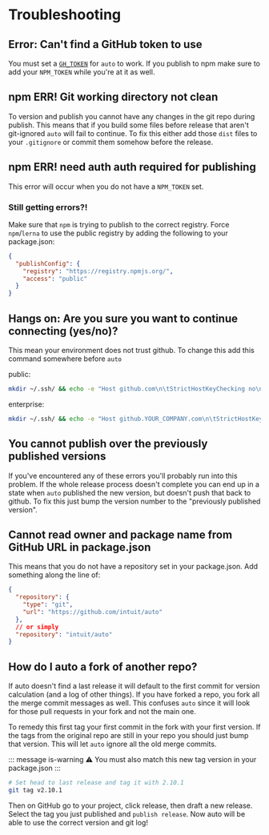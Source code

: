 # Troubleshooting

## Error: Can't find a GitHub token to use

You must set a [`GH_TOKEN`](https://github.com/settings/tokens) for `auto` to work. If you publish to npm make sure to add your `NPM_TOKEN` while you're at it as well.

## npm ERR! Git working directory not clean

To version and publish you cannot have any changes in the git repo during publish. This means that if you build some files before release that aren't git-ignored `auto` will fail to continue. To fix this either add those `dist` files to your `.gitignore` or commit them somehow before the release.

## npm ERR! need auth auth required for publishing

This error will occur when you do not have a `NPM_TOKEN` set.

### Still getting errors?!

Make sure that `npm` is trying to publish to the correct registry. Force `npm`/`lerna` to use the public registry by adding the following to your package.json:

```json
{
  "publishConfig": {
    "registry": "https://registry.npmjs.org/",
    "access": "public"
  }
}
```

## Hangs on: Are you sure you want to continue connecting (yes/no)?

This mean your environment does not trust github. To change this add this command somewhere before `auto`

public:

```sh
mkdir ~/.ssh/ && echo -e "Host github.com\n\tStrictHostKeyChecking no\n" > ~/.ssh/config
```

enterprise:

```sh
mkdir ~/.ssh/ && echo -e "Host github.YOUR_COMPANY.com\n\tStrictHostKeyChecking no\n" > ~/.ssh/config
```

## You cannot publish over the previously published versions

If you've encountered any of these errors you'll probably run into this problem. If the whole release process doesn't complete you can end up in a state when `auto` published the new version, but doesn't push that back to github. To fix this just bump the version number to the "previously published version".

## Cannot read owner and package name from GitHub URL in package.json

This means that you do not have a repository set in your package.json. Add something along the line of:

```json
{
  "repository": {
    "type": "git",
    "url": "https://github.com/intuit/auto"
  },
  // or simply
  "repository": "intuit/auto"
}
```

## How do I auto a fork of another repo?

If auto doesn't find a last release it will default to the first commit for version calculation (and a log of other things). If you have forked a repo, you fork all the merge commit messages as well. This confuses `auto` since it will look for those pull requests in your fork and not the main one.

To remedy this first tag your first commit in the fork with your first version. If the tags from the original repo are still in your repo you should just bump that version. This will let `auto` ignore all the old merge commits.

::: message is-warning
:warning: You must also match this new tag version in your package.json
:::

```sh
# Set head to last release and tag it with 2.10.1
git tag v2.10.1
```

Then on GitHub go to your project, click release, then draft a new release. Select the tag you just published and `publish release`. Now auto will be able to use the correct version and git log!
